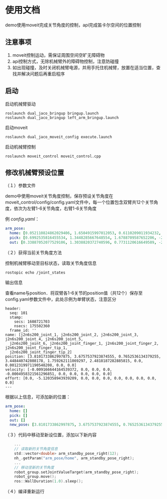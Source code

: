 # 使用文档

demo使用moveit完成关节角度的控制，api完成笛卡尔空间的位置控制

## 注意事项

1. moveit控制运动，需保证周围空间空旷无障碍物
2. api控制方式，无除机械臂外的障碍物控制，注意防碰撞
3. 如出现碰撞，及时关闭机械臂电源，并用手托住机械臂，放置在适当位置，查找并解决问题后再重启程序

## 启动

启动机械臂驱动

```shell
roslaunch dual_jaco_bringup bringup.launch
roslaunch dual_jaco_bringup left_arm_bringup.launch
```

启动moveit

```shell
roslaunch dual_jaco_moveit_config execute.launch
```

启动机械臂控制

```
roslaunch moveit_control moveit_control.cpp
```

## 修改机械臂预设位置

（１）参数文件

demo中使用moveit关节角度控制，保存预设关节角度在moveit_control/config/config.yaml文件中，每一个位置包含双臂共12个关节角度，依次为左臂1-6关节角度，右臂1-6关节角度

例 *config.yaml*：

```yaml
arm_pose:
  home: [0.052110824862029406, 1.6504915997012053, 0.6110209011934232, -2.204320174983982, 1.82235297205681, 2.0653875609382055, 9.586364021524787e-05, 4.693209010688541, 5.734204083144525, 2.204337580660823, -1.9960762870139437, 1.2322970561111344]
  pick: [0.6992535816455534, 1.3448285667648554, 1.6788709587652206, -2.5964881094158003, 1.543228216663173, 0.8628290661054863, -0.8974066003181504, 4.955051676266042, 4.879916791844716, 5.040274028342491, -4.383829689950012, 4.19193876472422]
  out: [0.33887052077529106, 1.3038820372740596, 0.7731120616649589, -2.499210332616153, 1.994593293584222, 1.4486496079405466, -0.32864740900463507, 4.8492291969602, 5.736553459593088, 2.6884229171874385, -2.4154413760013522, 1.6711912329417504]
```

（２）获得当前关节角度方法

控制机械臂移动至目标状态，读取关节角度信息

```shell
rostopic echo /joint_states
```

输出信息

查看name与position．将双臂各1-6关节的position值（共12个）保存至config.yaml参数文件中，此处示例为单臂状态，注意区分

```shell
header: 
  seq: 101
  stamp: 
    secs: 1608721703
    nsecs: 175502360
  frame_id: ''
name: [j2n6s200_joint_1, j2n6s200_joint_2, j2n6s200_joint_3, j2n6s200_joint_4, j2n6s200_joint_5,
  j2n6s200_joint_6, j2n6s200_joint_finger_1, j2n6s200_joint_finger_2, j2n6s200_joint_finger_tip_1,
  j2n6s200_joint_finger_tip_2]
position: [3.8101733862997875, 3.6757537923874555, 0.7652536134379255, 3.448440742808178, 1.759262111869297, 2.4818187282885815, 0.0, 0.0012319971190548208, 0.0, 0.0]
velocity: [-0.009166644164539372, 0.0, 0.0, 0.0, -0.0004958321561296851, 0.0, 0.0, 0.0, 0.0, 0.0]
effort: [0.0, -5.120358943939209, 0.0, 0.0, 0.0, 0.0, 0.0, 0.0, 0.0, 0.0]
---
```

根据以上信息，可添加新的位置：

```config.yaml
arm_pose:
  home: []
  pick: []
  out: []
  new_pose: [3.8101733862997875, 3.6757537923874555, 0.7652536134379255, 3.448440742808178, 1.759262111869297, 2.4818187282885815, 另一机械臂的关节角度信息]
```

（３）代码中移动至新设位置，添加以下新内容

```c
    ...
    // 读取新的关节角度信息
    std::vector<double> arm_standby_pose_right(12);
    nh_.getParam("arm_pose/home", arm_standby_pose_right);
	...
    // 移动至新的关节角度
    robot_group.setJointValueTarget(arm_standby_pose_right);
    robot_group.move();
    ros::WallDuration(1.0).sleep();
```

（４）编译重新运行



